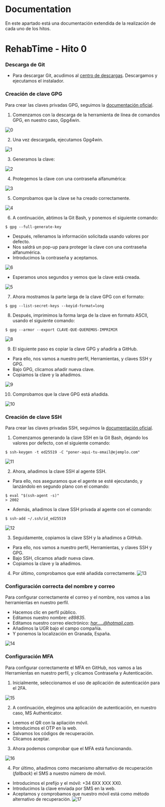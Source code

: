 # Documentation
En este apartado está una documentación extendida de la realización de cada uno de los hitos.


# RehabTime - Hito 0
### Descarga de Git
- Para descargar Git, acudimos al [centro de descargas](https://git-scm.com/download/win). Descargamos y ejecutamos el instalador.

### Creación de clave GPG
Para crear las claves privadas GPG, seguimos la [documentación oficial](https://docs.github.com/en/authentication/managing-commit-signature-verification/generating-a-new-gpg-key).

1. Comenzamos con la descarga de la herramienta de línea de comandos GPG, en nuestro caso, Gpg4win.
 
![0](https://user-images.githubusercontent.com/91733073/178247203-6edd0e0a-27aa-416a-b623-19e4fc5baa94.png)


2. Una vez descargada, ejecutamos Gpg4win.

![1](https://user-images.githubusercontent.com/91733073/178247218-acb45ca2-7f68-4a2f-a677-ffcc44583593.png)


3. Generamos la clave:
 
![2](https://user-images.githubusercontent.com/91733073/178247235-61adf065-373b-4998-906f-30baf8687ce7.png)


4. Protegemos la clave con una contraseña alfanumérica:

![3](https://user-images.githubusercontent.com/91733073/178247302-a742129b-403b-4d30-9cbd-b4048cdc0c68.png)


5. Comprobamos que la clave se ha creado correctamente.

![4](https://user-images.githubusercontent.com/91733073/178247305-0d23a38c-b95e-4060-a4b0-49bdaf8542f1.png)


6. A continuación, abtimos la Git Bash, y ponemos el siguiente comando:
```
$ gpg --full-generate-key
```
- Después, rellenamos la información solicitada usando valores por defecto. 
- Nos saldrá un pop-up para proteger la clave con una contraseña alfanumérica. 
- Introducimos la contraseña  y aceptamos.

![6](https://user-images.githubusercontent.com/91733073/178249263-7c13ebc4-e26b-4aac-81f6-ca58cdbb946c.png)

- Esperamos unos segundos y vemos que la clave está creada.

![5](https://user-images.githubusercontent.com/91733073/178247308-864ffcfe-096b-4027-a4e5-57710c633653.png)


7. Ahora mostramos la parte larga de la clave GPG con el formato:
```
$ gpg --list-secret-keys --keyid-format=long
```
8. Después, imprimimos la forma larga de la clave en formato ASCII, usando el siguiente comando:
```
$ gpg --armor --export CLAVE-QUE-QUEREMOS-IMPRIMIR
```

![8](https://user-images.githubusercontent.com/91733073/178247313-4bc542ab-5e73-48ba-b1c7-1e04e05f9931.png)

9. El siguiente paso es copiar la clave GPG y añadirla a GitHub.
- Para ello, nos vamos a nuestro perfil, Herramientas, y claves SSH y GPG.
- Bajo GPG, clicamos añadir nueva clave.
- Copiamos la clave y la añadimos.

![9](https://user-images.githubusercontent.com/91733073/178247315-3511ba01-b8a2-49d5-b87a-bd4760147654.png)

10. Comprobamos que la clave GPG está añadida.


![10](https://user-images.githubusercontent.com/91733073/178247317-9f8273dd-45a7-44d2-944d-61e9f15adaf7.png)

### Creación de clave SSH
Para crear las claves privadas SSH, seguimos la [documentación oficial](https://docs.github.com/es/authentication/connecting-to-github-with-ssh/generating-a-new-ssh-key-and-adding-it-to-the-ssh-agent).

1. Comenzamos generando la clave SSH en la Git Bash, dejando los valores por defecto, con el siguiente comando:
```
$ ssh-keygen -t ed25519 -C "poner-aqui-tu-email@ejemplo.com"
```

![11](https://user-images.githubusercontent.com/91733073/178247319-e68e9f14-7c93-4317-bd20-abd07995c328.png)

2. Ahora, añadimos la clave SSH al agente SSH.
- Para ello, nos aseguramos que el agente se esté ejecutando, y lanzándolo en segundo plano con el comando:
```
$ eval "$(ssh-agent -s)"
> 2002
```
- Además, añadimos la clave SSH privada al agente con el comando:
```
$ ssh-add ~/.ssh/id_ed25519
```

![12](https://user-images.githubusercontent.com/91733073/178247320-f589bc6f-bb9d-4514-9cd0-526c5c6a9ced.png)

3. Seguidamente, copiamos la clave SSH y la añadimos a GitHub.
- Para ello, nos vamos a nuestro perfil, Herramientas, y claves SSH y GPG.
- Bajo SSH, clicamos añadir nueva clave.
- Copiamos la clave y la añadimos.
4. Por último, comprobamos que esté añadida correctamente.
![13](https://user-images.githubusercontent.com/91733073/178252060-172550d1-7804-4205-94bf-bdc8e9ccf7b6.png)


### Configuración correcta del nombre y correo
Para configurar correctamente el correo y el nombre, nos vamos a las herramientas en nuestro perfil.
- Hacemos clic en perfil público.
- Editamos nuestro nombre: *e89835*.
- Editamos nuestro correo electrónico: *har.....@hotmail.com*.
- Añadimos la UGR bajo el campo compañía.
- Y ponemos la localización en Granada, España.

![14](https://user-images.githubusercontent.com/91733073/178252052-b54846f9-c9d0-40aa-8340-0c814606ce9a.png)


### Configuración MFA
Para configurar correctamente el MFA en GitHub, nos vamos a las Herramientas en nuestro perfil, y clicamos Contraseña y Autenticación.
1. Inicialmente, seleccionamos el uso de aplicación de autenticación para el 2FA.

![15](https://user-images.githubusercontent.com/91733073/178252058-5ceaff01-f164-495a-aadc-725f15c2f84c.png)

2. A continuación, elegimos una aplicación de autenticación, en nuestro caso, MS Authenticator.
- Leemos el QR con la apliación móvil.
- Introducimos el OTP en la web.
- Salvamos los códigos de recuperación.
- Clicamos aceptar.
3. Ahora podemos comprobar que el MFA está funcionando.
 
![16](https://user-images.githubusercontent.com/91733073/178247297-5c822cf2-6de8-4bd8-bcbc-f6c429682dc0.png)

4. Por último, añadimos como mecanismo alternativo de recuperación (*fallback*) el SMS a nuestro número de móvil.
- Introducimos el prefijo y el móvil: +34 6XX XXX XX0.
- Introducimos la clave enviada por SMS en la web.
- Aceptamos y comprobamos que nuestro móvil está como método alternativo de recuperación.
![17](https://user-images.githubusercontent.com/91733073/178247301-11c638d2-239f-44ec-8872-7ad3aba2c004.png)

